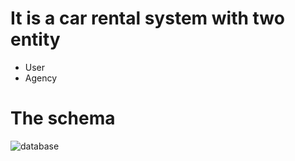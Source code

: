 # It is a car rental system with two entity
- User
- Agency

# The schema
![database](C:\XAMPP\htdocs\car-rental-final\images\database.png)